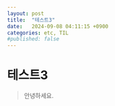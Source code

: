 ```yaml
---
layout: post
title:  "테스트3"
date:   2024-09-08 04:11:15 +0900
categories: etc, TIL
#published: false
---
```


# 테스트3
> 안녕하세요.
